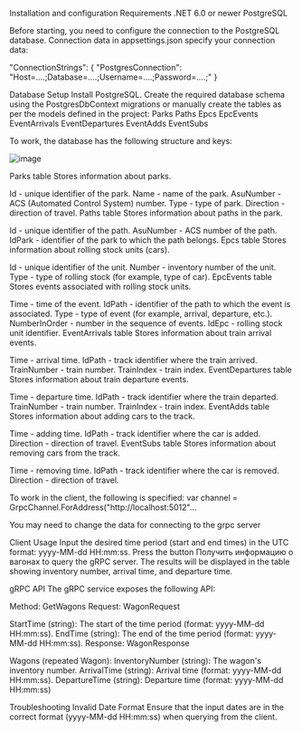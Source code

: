 
Installation and configuration
Requirements
.NET 6.0 or newer
PostgreSQL

Before starting, you need to configure the connection to the PostgreSQL database. Connection data in appsettings.json specify your connection data:

"ConnectionStrings": {
  "PostgresConnection": "Host=....;Database=....;Username=....;Password=....;"
}

Database Setup
Install PostgreSQL.
Create the required database schema using the PostgresDbContext migrations or manually create the tables as per the models defined in the project:
Parks
Paths
Epcs
EpcEvents
EventArrivals
EventDepartures
EventAdds
EventSubs

To work, the database has the following structure and keys:

![image](https://github.com/user-attachments/assets/598b2384-9b8b-4e1d-828c-8e8736f184f3)


Parks table
Stores information about parks.

Id - unique identifier of the park.
Name - name of the park.
AsuNumber - ACS (Automated Control System) number.
Type - type of park.
Direction - direction of travel.
Paths table
Stores information about paths in the park.

Id - unique identifier of the path.
AsuNumber - ACS number of the path.
IdPark - identifier of the park to which the path belongs.
Epcs table
Stores information about rolling stock units (cars).

Id - unique identifier of the unit.
Number - inventory number of the unit.
Type - type of rolling stock (for example, type of car).
EpcEvents table
Stores events associated with rolling stock units.

Time - time of the event.
IdPath - identifier of the path to which the event is associated.
Type - type of event (for example, arrival, departure, etc.).
NumberInOrder - number in the sequence of events.
IdEpc - rolling stock unit identifier.
EventArrivals table
Stores information about train arrival events.

Time - arrival time.
IdPath - track identifier where the train arrived.
TrainNumber - train number.
TrainIndex - train index.
EventDepartures table
Stores information about train departure events.

Time - departure time.
IdPath - track identifier where the train departed.
TrainNumber - train number.
TrainIndex - train index.
EventAdds table
Stores information about adding cars to the track.

Time - adding time.
IdPath - track identifier where the car is added.
Direction - direction of travel.
EventSubs table
Stores information about removing cars from the track.

Time - removing time.
IdPath - track identifier where the car is removed.
Direction - direction of travel.



To work in the client, the following is specified:
var channel = GrpcChannel.ForAddress("http://localhost:5012"...

You may need to change the data for connecting to the grpc server

Client Usage
Input the desired time period (start and end times) in the UTC format: yyyy-MM-dd HH:mm:ss.
Press the button Получить информацию о вагонах to query the gRPC server.
The results will be displayed in the table showing inventory number, arrival time, and departure time.


gRPC API
The gRPC service exposes the following API:

Method: GetWagons
Request: WagonRequest

StartTime (string): The start of the time period (format: yyyy-MM-dd HH:mm:ss).
EndTime (string): The end of the time period (format: yyyy-MM-dd HH:mm:ss).
Response: WagonResponse

Wagons (repeated Wagon):
InventoryNumber (string): The wagon's inventory number.
ArrivalTime (string): Arrival time (format: yyyy-MM-dd HH:mm:ss).
DepartureTime (string): Departure time (format: yyyy-MM-dd HH:mm:ss)

Troubleshooting
Invalid Date Format
Ensure that the input dates are in the correct format (yyyy-MM-dd HH:mm:ss) when querying from the client.


